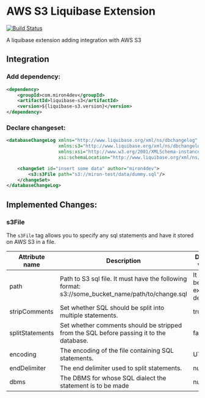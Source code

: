 # AWS S3 Liquibase Extension
[![Build Status](https://travis-ci.org/miron4dev/liquibase-s3.svg?branch=develop)](https://travis-ci.org/miron4dev/liquibase-s3)

A liquibase extension adding integration with AWS S3


## Integration

### Add dependency:

```xml
<dependency>
    <groupId>com.miron4dev</groupId>
    <artifactId>liquibase-s3</artifactId>
    <version>${liquibase-s3.version}</version>
</dependency>
```

### Declare changeset:

```xml
<databaseChangeLog xmlns="http://www.liquibase.org/xml/ns/dbchangelog"
                   xmlns:s3="http://www.liquibase.org/xml/ns/dbchangelog-ext/s3"
                   xmlns:xsi="http://www.w3.org/2001/XMLSchema-instance"
                   xsi:schemaLocation="http://www.liquibase.org/xml/ns/dbchangelog http://www.liquibase.org/xml/ns/dbchangelog/dbchangelog-3.3.xsd">

    <changeSet id="insert some data" author="miron4dev">
        <s3:s3File path="s3://miron-test/data/dummy.sql"/>
    </changeSet>
</databaseChangeLog>
```

## Implemented Changes:

### s3File
The `s3File` tag allows you to specify any sql statements and have it stored on AWS S3 in a file.

| Attribute name  | Description | Default value |
| ------------- | ------------- | ------------- |
| path  | Path to S3 sql file. It must have the following format: s3://some_bucket_name/path/to/change.sql  | It must be explicitly defined |
| stripComments  | Set whether SQL should be split into multiple statements.  | true |
| splitStatements  | Set whether comments should be stripped from the SQL before passing it to the database. | false |
| encoding  | The encoding of the file containing SQL statements. | UTF-8 |
| endDelimiter  | The end delimiter used to split statements. | null |
| dbms  | The DBMS for whose SQL dialect the statement is to be made  | null |
